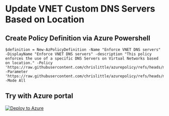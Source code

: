 # Update VNET Custom DNS Servers Based on Location

## Create Policy Definition via Azure Powershell
```
$definition = New-AzPolicyDefinition -Name "Enforce VNET DNS servers" -DisplayName "Enforce VNET DNS servers" -description "This policy enforces the use of a specific DNS Servers on Virtual Networks based on location." -Policy 'https://raw.githubusercontent.com/chrislittle/azurepolicy/refs/heads/main/testdns/azurepolicy.rules.json' -Parameter 'https://raw.githubusercontent.com/chrislittle/azurepolicy/refs/heads/main/testdns/azurepolicy.parameters.json' -Mode All
```

## Try with Azure portal
[![Deploy to Azure](https://aka.ms/deploytoazurebutton)](https://portal.azure.com/#blade/Microsoft_Azure_Policy/CreatePolicyDefinitionBlade/uri/https%3A%2F%2Fraw.githubusercontent.com%2Fchrislittle%2Fazurepolicy%2Frefs%2Fheads%2Fmain%2Ftestdns%2Fazurepolicy.json)

